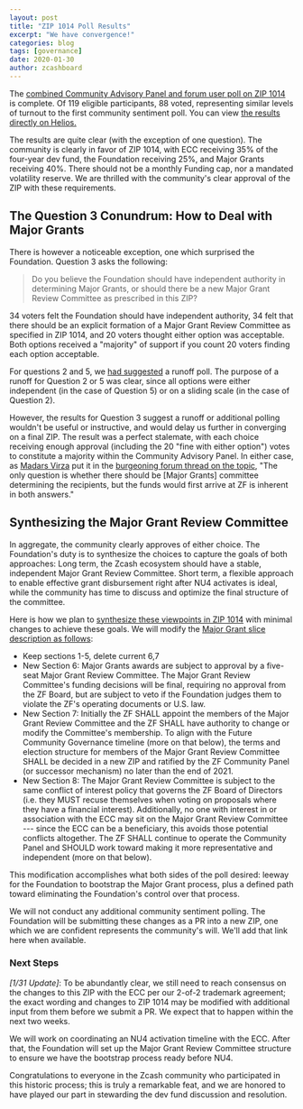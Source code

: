 ```yaml
---
layout: post
title: "ZIP 1014 Poll Results"
excerpt: "We have convergence!"
categories: blog
tags: [governance]
date: 2020-01-30
author: zcashboard
---
```


The [combined Community Advisory Panel and forum user poll on ZIP 1014](/blog/zip-1014-poll/) is complete. Of 119 eligible participants, 88 voted, representing similar levels of turnout to the first community sentiment poll. You can view [the results directly on Helios.](https://vote.heliosvoting.org/helios/elections/43b9bec8-39a1-11ea-914c-b6e34ffa859a/view)

The results are quite clear (with the exception of one question). The community is clearly in favor of ZIP 1014, with ECC receiving 35% of the four-year dev fund, the Foundation receiving 25%, and Major Grants receiving 40%. There should not be a monthly Funding cap, nor a mandated volatility reserve. We are thrilled with the community's clear approval of the ZIP with these requirements.

## The Question 3 Conundrum: How to Deal with Major Grants

There is however a noticeable exception, one which surprised the Foundation. Question 3 asks the following:

> Do you believe the Foundation should have independent authority in determining Major Grants, or should there be a new Major Grant Review Committee as prescribed in this ZIP?

34 voters felt the Foundation should have independent authority, 34 felt that there should be an explicit formation of a Major Grant Review Committee as specified in ZIP 1014, and 20 voters thought either option was acceptable. Both options received a "majority" of support if you count 20 voters finding each option acceptable.

For questions 2 and 5, we [had suggested](https://forum.zcashcommunity.com/t/community-sentiment-polling-results-nu4-and-draft-zip-1014/35560/475) a runoff poll. The purpose of a runoff for Question 2 or 5 was clear, since all options were either independent (in the case of Question 5) or on a sliding scale (in the case of Question 2).

However, the results for Question 3 suggest a runoff or additional polling wouldn't be useful or instructive, and would delay us further in converging on a final ZIP. The result was a perfect stalemate, with each choice receiving enough approval (including the 20 "fine with either option") votes to constitute a majority within the Community Advisory Panel. In either case, as [Madars Virza](https://madars.org/) put it in the [burgeoning forum thread on the topic](https://forum.zcashcommunity.com/t/major-grants-committee/35871/51), "The only question is whether there should be [Major Grants] committee determining the recipients, but the funds would first arrive at ZF is inherent in both answers."

## Synthesizing the Major Grant Review Committee

In aggregate, the community clearly approves of either choice. The Foundation's duty is to synthesize the choices to capture the goals of both approaches: Long term, the Zcash ecosystem should have a stable, independent Major Grant Review Committee. Short term, a flexible approach to enable effective grant disbursement right after NU4 activates is ideal, while the community has time to discuss and optimize the final structure of the committee.

Here is how we plan to [synthesize these viewpoints in ZIP 1014](https://zips.z.cash/zip-1014) with minimal changes to achieve these goals. We will modify the [Major Grant slice description as follows](https://zips.z.cash/zip-1014#zf-mg-slice-zcash-foundation-for-major-grants):
- Keep sections 1-5, delete current 6,7
- New Section 6: Major Grants awards are subject to approval by a five-seat Major Grant Review Committee. The Major Grant Review Committee's funding decisions will be final, requiring no approval from the ZF Board, but are subject to veto if the Foundation judges them to violate the ZF's operating documents or U.S. law.
- New Section 7: Initially the ZF SHALL appoint the members of the Major Grant Review Committee and the ZF SHALL have authority to change or modify the Committee's membership. To align with the Future Community Governance timeline (more on that below), the terms and election structure for members of the Major Grant Review Committee SHALL be decided in a new ZIP and ratified by the ZF Community Panel (or successor mechanism) no later than the end of 2021.
- New Section 8: The Major Grant Review Committee is subject to the same conflict of interest policy that governs the ZF Board of Directors (i.e. they MUST recuse themselves when voting on proposals where they have a financial interest). Additionally, no one with interest in or association with the ECC may sit on the Major Grant Review Committee --- since the ECC can be a beneficiary, this avoids those potential conflicts altogether. The ZF SHALL continue to operate the Community Panel and SHOULD work toward making it more representative and independent (more on that below).

This modification accomplishes what both sides of the poll desired: leeway for the Foundation to bootstrap the Major Grant process, plus a defined path toward eliminating the Foundation's control over that process.

We will not conduct any additional community sentiment polling. The Foundation will be submitting these changes as a PR into a new ZIP, one which we are confident represents the community's will. We'll add that link here when available.

### Next Steps

_[1/31 Update]_: To be abundantly clear, we still need to reach consensus on the changes to this ZIP with the ECC per our 2-of-2 trademark agreement; the exact wording and changes to ZIP 1014 may be modified with additional input from them before we submit a PR. We expect that to happen within the next two weeks.

We will work on coordinating an NU4 activation timeline with the ECC. After that, the Foundation will set up the Major Grant Review Committee structure to ensure we have the bootstrap process ready before NU4.

Congratulations to everyone in the Zcash community who participated in this historic process; this is truly a remarkable feat, and we are honored to have played our part in stewarding the dev fund discussion and resolution.

